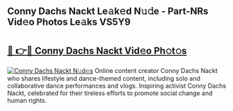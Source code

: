 ## Conny Dachs Nackt Le𝚊k𝚎d N𝚞𝚍e - Part-NRs Vid𝚎o Photos Le𝚊ks VS5Y9

# <h2><a href="http://fb8rur.evod.top/?m=Conny+Dachs+Nackt">🔗 👉🔴 Conny Dachs Nackt Vid𝚎o Ph𝚘t𝚘s</a></h2>

[![Conny Dachs Nackt N𝚞d𝚎s](https://i.imgur.com/8V9OHl7.gif)](http://fb8rur.evod.top/?m=Conny+Dachs+Nackt)
Online content creator Conny Dachs Nackt who shares lifestyle and dance-themed content, including solo and collaborative dance performances and vlogs. Inspiring activist Conny Dachs Nackt, celebrated for their tireless efforts to promote social change and human rights. 
